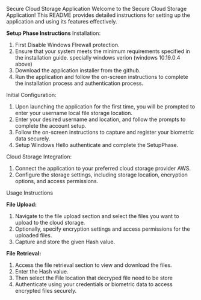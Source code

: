 Secure Cloud Storage Application
Welcome to the Secure Cloud Storage Application! This README provides detailed instructions for setting up the application and using its features effectively.

**Setup Phase Instructions**
Installation:

1) First Disable Windows FIrewall protection.
2) Ensure that your system meets the minimum requirements specified in the installation guide. specially windows verion (windows 10.19.0.4 above)
3) Download the application installer from the github.
4) Run the application and follow the on-screen instructions to complete the installation process and authentication process.

Initial Configuration:

1) Upon launching the application for the first time, you will be prompted to enter your username local file storage location.
2) Enter your desired username and location, and follow the prompts to complete the account setup.
3) Follow the on-screen instructions to capture and register your biometric data securely.
4) Setup Windows Hello authenticate and complete the SetupPhase.

Cloud Storage Integration:
1) Connect the application to your preferred cloud storage provider AWS.
2) Configure the storage settings, including storage location, encryption options, and access permissions.

Usage Instructions

**File Upload:**

1) Navigate to the file upload section and select the files you want to upload to the cloud storage.
2) Optionally, specify encryption settings and access permissions for the uploaded files.
3) Capture and store the given Hash value.
   
**File Retrieval:**

1) Access the file retrieval section to view and download the files.
2) Enter the Hash value.
3) Then select the File location that decryped file need to be store
4) Authenticate using your credentials or biometric data to access encrypted files securely.
   
